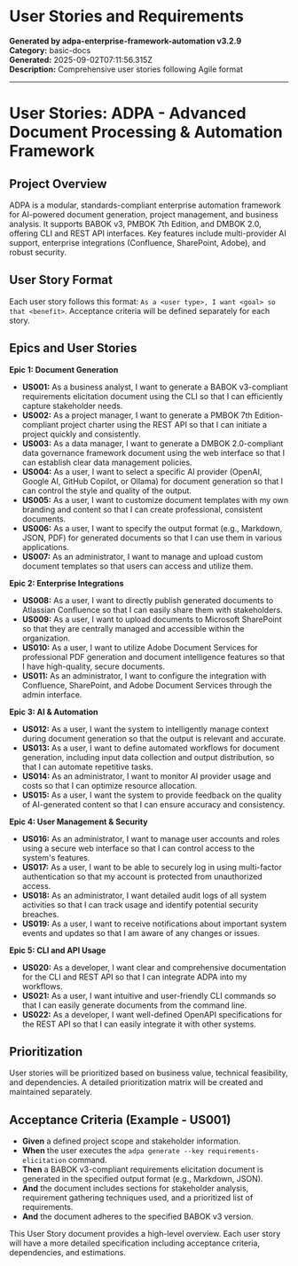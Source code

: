 # User Stories and Requirements

**Generated by adpa-enterprise-framework-automation v3.2.9**  
**Category:** basic-docs  
**Generated:** 2025-09-02T07:11:56.315Z  
**Description:** Comprehensive user stories following Agile format

---

# User Stories: ADPA - Advanced Document Processing & Automation Framework

## Project Overview

ADPA is a modular, standards-compliant enterprise automation framework for AI-powered document generation, project management, and business analysis.  It supports BABOK v3, PMBOK 7th Edition, and DMBOK 2.0, offering CLI and REST API interfaces.  Key features include multi-provider AI support, enterprise integrations (Confluence, SharePoint, Adobe), and robust security.


## User Story Format

Each user story follows this format:  `As a <user type>, I want <goal> so that <benefit>`.  Acceptance criteria will be defined separately for each story.


## Epics and User Stories

**Epic 1: Document Generation**

* **US001:** As a business analyst, I want to generate a BABOK v3-compliant requirements elicitation document using the CLI so that I can efficiently capture stakeholder needs.
* **US002:** As a project manager, I want to generate a PMBOK 7th Edition-compliant project charter using the REST API so that I can initiate a project quickly and consistently.
* **US003:** As a data manager, I want to generate a DMBOK 2.0-compliant data governance framework document using the web interface so that I can establish clear data management policies.
* **US004:** As a user, I want to select a specific AI provider (OpenAI, Google AI, GitHub Copilot, or Ollama) for document generation so that I can control the style and quality of the output.
* **US005:** As a user, I want to customize document templates with my own branding and content so that I can create professional, consistent documents.
* **US006:** As a user, I want to specify the output format (e.g., Markdown, JSON, PDF) for generated documents so that I can use them in various applications.
* **US007:** As an administrator, I want to manage and upload custom document templates so that users can access and utilize them.


**Epic 2: Enterprise Integrations**

* **US008:** As a user, I want to directly publish generated documents to Atlassian Confluence so that I can easily share them with stakeholders.
* **US009:** As a user, I want to upload documents to Microsoft SharePoint so that they are centrally managed and accessible within the organization.
* **US010:** As a user, I want to utilize Adobe Document Services for professional PDF generation and document intelligence features so that I have high-quality, secure documents.
* **US011:** As an administrator, I want to configure the integration with Confluence, SharePoint, and Adobe Document Services through the admin interface.


**Epic 3: AI & Automation**

* **US012:** As a user, I want the system to intelligently manage context during document generation so that the output is relevant and accurate.
* **US013:** As a user, I want to define automated workflows for document generation, including input data collection and output distribution, so that I can automate repetitive tasks.
* **US014:** As an administrator, I want to monitor AI provider usage and costs so that I can optimize resource allocation.
* **US015:** As a user, I want the system to provide feedback on the quality of AI-generated content so that I can ensure accuracy and consistency.


**Epic 4: User Management & Security**

* **US016:** As an administrator, I want to manage user accounts and roles using a secure web interface so that I can control access to the system's features.
* **US017:** As a user, I want to be able to securely log in using multi-factor authentication so that my account is protected from unauthorized access.
* **US018:** As an administrator, I want detailed audit logs of all system activities so that I can track usage and identify potential security breaches.
* **US019:** As a user, I want to receive notifications about important system events and updates so that I am aware of any changes or issues.


**Epic 5: CLI and API Usage**

* **US020:** As a developer, I want clear and comprehensive documentation for the CLI and REST API so that I can integrate ADPA into my workflows.
* **US021:** As a user, I want intuitive and user-friendly CLI commands so that I can easily generate documents from the command line.
* **US022:** As a developer, I want well-defined OpenAPI specifications for the REST API so that I can easily integrate it with other systems.


## Prioritization

User stories will be prioritized based on business value, technical feasibility, and dependencies.  A detailed prioritization matrix will be created and maintained separately.


## Acceptance Criteria (Example - US001)

* **Given** a defined project scope and stakeholder information.
* **When** the user executes the `adpa generate --key requirements-elicitation` command.
* **Then** a BABOK v3-compliant requirements elicitation document is generated in the specified output format (e.g., Markdown, JSON).
* **And** the document includes sections for stakeholder analysis, requirement gathering techniques used, and a prioritized list of requirements.
* **And** the document adheres to the specified BABOK v3 version.


This User Story document provides a high-level overview.  Each user story will have a more detailed specification including acceptance criteria, dependencies, and estimations.
